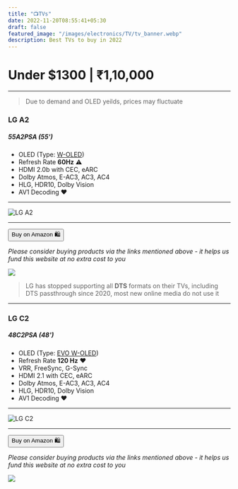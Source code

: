 ```yaml
---
title: "📺TVs"
date: 2022-11-20T08:55:41+05:30
draft: false
featured_image: "/images/electronics/TV/tv_banner.webp"
description: Best TVs to buy in 2022
---
```

<link rel="stylesheet" href="/styles.css">

# Under $1300 | ₹1,10,000
___

> Due to demand and OLED yeilds, prices may fluctuate

### LG A2
##### 55A2PSA (55')

- OLED (Type: [W-OLED](https://www.pcmag.com/encyclopedia/term/woled))
- Refresh Rate **60Hz** ⚠️
- HDMI 2.0b with CEC, eARC
- Dolby Atmos, E-AC3, AC3, AC4
- HLG, HDR10, Dolby Vision
- AV1 Decoding ❤️
___

![LG A2](/images/electronics/TV/lg_a2.webp)
___

<button class="button-58" role="button" onclick="location.href='https://amzn.to/3GusjT6'" >Buy on Amazon 🛍️</button>

_Please consider buying products via the links mentioned above - it helps us fund this website at no extra cost to you_

<!-- LG A2 55 -->
<a href="https://www.amazon.in/LG-inches-Ultra-Smart-55A2PSA/dp/B0B3WDC8BK?crid=1UBUK0PANUQ9P&keywords=LG+OLED&qid=1668948411&qu=eyJxc2MiOiI0Ljg1IiwicXNhIjoiNC4zMCIsInFzcCI6IjAuOTIifQ%3D%3D&sprefix=lg+oled%2Caps%2C233&sr=8-3&linkCode=li2&tag=jinjja-21&linkId=b7365b0818a51f521baf67ddfb38c0c2&language=en_IN&ref_=as_li_ss_il" target="_blank"><img border="0" src="//ws-in.amazon-adsystem.com/widgets/q?_encoding=UTF8&ASIN=B0B3WDC8BK&Format=_SL160_&ID=AsinImage&MarketPlace=IN&ServiceVersion=20070822&WS=1&tag=jinjja-21&language=en_IN" ></a><img src="https://ir-in.amazon-adsystem.com/e/ir?t=jinjja-21&language=en_IN&l=li2&o=31&a=B0B3WDC8BK" width="1" height="1" border="0" alt="" style="border:none !important; margin:0px !important;" />

> LG has stopped supporting all **DTS** formats on their TVs, including DTS passthrough since 2020, most new online media do not use it
___

### LG C2
##### 48C2PSA (48')

- OLED (Type: [EVO W-OLED](https://www.oled-info.com/lg-displays-oled-ex-technology-increases-brightness-lifetime-size-and-image))
- Refresh Rate **120 Hz** ❤️
- VRR, FreeSync, G-Sync
- HDMI 2.1 with CEC, eARC
- Dolby Atmos, E-AC3, AC3, AC4
- HLG, HDR10, Dolby Vision
- AV1 Decoding ❤️
___

![LG C2](/images/electronics/TV/lg_c2.webp)
___

<button class="button-58" role="button" onclick="location.href='https://amzn.to/3TQfEgj'" >Buy on Amazon 🛍️</button>

_Please consider buying products via the links mentioned above - it helps us fund this website at no extra cost to you_

<!-- LG C2 48 -->
<a href="https://www.amazon.in/LG-Inches-Ultra-Smart-OLED48C2PSA/dp/B0B8NLZY87?crid=1UBUK0PANUQ9P&keywords=LG+OLED&qid=1668948411&qu=eyJxc2MiOiI0Ljg1IiwicXNhIjoiNC4zMCIsInFzcCI6IjAuOTIifQ%3D%3D&sprefix=lg+oled%2Caps%2C233&sr=8-6&linkCode=li2&tag=jinjja-21&linkId=2db1902a1bbfe8ceb4c501cf87e2bbd7&language=en_IN&ref_=as_li_ss_il" target="_blank"><img border="0" src="//ws-in.amazon-adsystem.com/widgets/q?_encoding=UTF8&ASIN=B0B8NLZY87&Format=_SL160_&ID=AsinImage&MarketPlace=IN&ServiceVersion=20070822&WS=1&tag=jinjja-21&language=en_IN" ></a><img src="https://ir-in.amazon-adsystem.com/e/ir?t=jinjja-21&language=en_IN&l=li2&o=31&a=B0B8NLZY87" width="1" height="1" border="0" alt="" style="border:none !important; margin:0px !important;" />